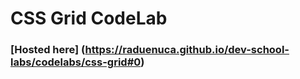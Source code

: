 # CSS Grid CodeLab 
### [Hosted here] (https://raduenuca.github.io/dev-school-labs/codelabs/css-grid#0)